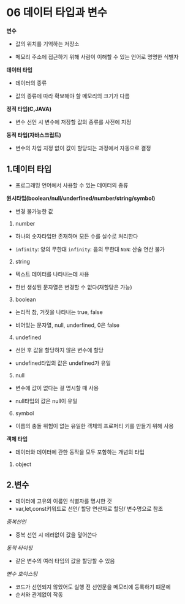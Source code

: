 # 06 데이터 타입과 변수

**변수**

- 값의 위치를 기억하는 저장소

- 메모리 주소에 접근하기 위해 사람이 이해할 수 있는 언어로 명명한 식별자

**데이터 타입**

- 데이터의 종류

- 값의 종류에 따라 확보해야 할 메모리의 크기가 다름

**정적 타입(C,JAVA)**

- 변수 선언 시 변수에 저장할 값의 종류를 사전에 지정

**동적 타입(자바스크립트)**

- 변수의 차입 지정 없이 값이 할당되는 과정에서 자동으로 결정

## 1.데이터 타입

- 프로그래밍 언어에서 사용할 수 있는 데이터의 종류

**원시타입(boolean/null/underfined/number/string/symbol)**

- 변경 불가능한 값

1. number

- 하나의 숫자타입만 존재하며 모든 수를 실수로 처리한다

- `infinity`: 양의 무한대 `infinity`: 음의 무한대 `NaN`: 산술 연산 불가

2. string

- 텍스트 데이터를 나타내는데 사용

- 한번 생성된 문자열은 변경할 수 없다(재할당은 가능)

3. boolean

- 논리적 참, 거짓을 나타내는 true, false

- 비어있는 문자열, null, underfined, 0은 false

4. undefined

- 선언 후 값을 할당하지 않은 변수에 할당

- undefined타입의 값은 undefined가 유일

5. null

- 변수에 값이 없다는 걸 명시할 때 사용

- null타입의 값은 null이 유일

6. symbol

- 이름의 충돌 위험이 없는 유일한 객체의 프로퍼티 키를 만들기 위해 사용

**객체 타입**

- 데이터와 데이터에 관한 동작을 모두 포함하는 개념의 타입

1. object

## 2.변수

- 데이터에 고유의 이름인 식별자를 명시한 것
- var,let,const키워드로 선언/ 할당 연산자로 할당/ 변수명으로 참조

_중복선언_

- 중복 선언 시 에러없이 값을 덮어쓴다

_동적 타이핑_

- 같은 변수의 여러 타입의 값을 할당할 수 있음

_변수 호이스팅_

- 코드가 선언되지 않았어도 실행 전 선언문을 메모리에 등록하기 떄문에
- 순서와 관계없이 작동


